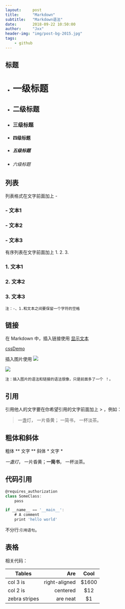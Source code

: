 ```yaml
---
layout:     post
title:      "Markdown"
subtitle:   "Markdown语法"
date:       2018-09-22 10:50:00
author:     "Jxx"
header-img: "img/post-bg-2015.jpg"
tags:
    - github
---
```



## 标题
- # 一级标题
- ## 二级标题
- ### 三级标题
- #### 四级标题
- ##### 五级标题
- ###### 六级标题 

## 列表

  列表格式在文字前面加上 - 

### - 文本1  
### - 文本2  
### - 文本3  

  有序列表在文字前面加上 1. 2. 3. 

### 1. 文本1  
### 2. 文本2  
### 3. 文本3  

    注：-、1.和文本之间要保留一个字符的空格

## 链接

在 Markdown 中，插入链接使用 [显示文本](链接地址) 

[cssDemo](https://galabug.github.io/bug/cssDemo/css.html)

插入图片使用 ![](图片链接地址) 

![](http://imag.jpg)

    注：插入图片的语法和链接的语法很像，只是前面多了一个 ！。

## 引用

引用他人的文字要在你希望引用的文字前面加上 > ，例如：

> 一盏灯， 一片昏黄； 一简书， 一杯淡茶。

## 粗体和斜体 

粗体 ** 文字 **
斜体 * 文字 *

*一盏灯*， 一片昏黄；**一简书**， 一杯淡茶。

## 代码引用

```javascript
@requires_authorization
class SomeClass:
    pass

if __name__ == '__main__':
    # A comment
    print 'hello world'
```

不分行:` 引用语句 `。

## 表格

相关代码：

| Tables        | Are           | Cool  |
| ------------- | -------------:| :----:|
| col 3 is      | right-aligned | $1600 |
| col 2 is      | centered      |   $12 |
| zebra stripes | are neat      |    $1 |

